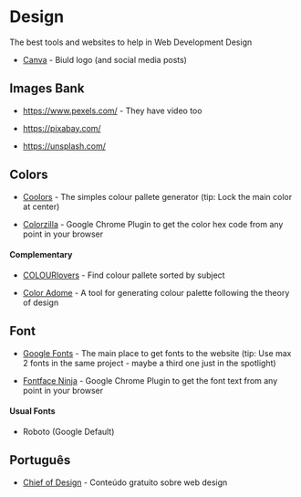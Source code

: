 # Design

The best tools and websites to help in Web Development Design

- [Canva](https://www.canva.com/) - Biuld logo (and social media posts)

## Images Bank

- <https://www.pexels.com/> - They have video too

- <https://pixabay.com/>

- <https://unsplash.com/>

## Colors

- [Coolors](https://coolors.co/) - The simples colour pallete generator (tip: Lock the main color at center)

- [Colorzilla](https://www.colorzilla.com/chrome/) - Google Chrome Plugin to get the color hex code from any point in your browser

#### Complementary

- [COLOURlovers](https://www.colourlovers.com/) - Find colour pallete sorted by subject

- [Color Adome](https://color.adobe.com/) - A tool for generating colour palette following the theory of design

## Font

- [Google Fonts](https://fonts.google.com/) - The main place to get fonts to the website (tip: Use max 2 fonts in the same project - maybe a third one just in the spotlight)

- [Fontface Ninja](https://www.fonts.ninja/) - Google Chrome Plugin to get the font text from any point in your browser

#### Usual Fonts

- Roboto (Google Default)

## Português

- [Chief of Design](https://www.chiefofdesign.com.br/materiais-educativos/) - Conteúdo gratuito sobre web design

